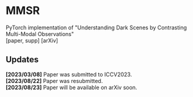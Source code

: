 # MMSR
PyTorch implementation of "Understanding Dark Scenes by Contrasting Multi-Modal Observations"  
[paper, supp] [arXiv]


## Updates
**[2023/03/08]** Paper was submitted to ICCV2023.  
**[2023/08/22]** Paper was resubmitted.  
**[2023/08/23]** Paper will be available on arXiv soon. 
